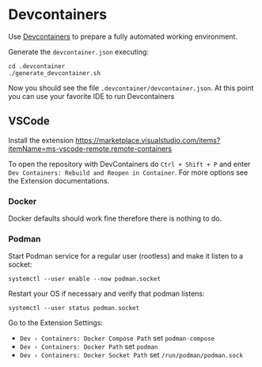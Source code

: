 # Devcontainers

Use [Devcontainers](https://code.visualstudio.com/docs/devcontainers/containers) to prepare a fully automated working environment.

Generate the `devcontainer.json` executing:

```shell
cd .devcontainer
./generate_devcontainer.sh
```

Now you should see the file `.devcontainer/devcontainer.json`. At this point you can use your favorite IDE to run Devcontainers

## VSCode

Install the extension https://marketplace.visualstudio.com/items?itemName=ms-vscode-remote.remote-containers

To open the repository with DevContainers do `Ctrl + Shift + P` and enter `Dev Containers: Rebuild and Reopen in Container`. For more options see the Extension documentations.

### Docker

Docker defaults should work fine therefore there is nothing to do.

### Podman

Start Podman service for a regular user (rootless) and make it listen to a socket:

```shell
systemctl --user enable --now podman.socket
```

Restart your OS if necessary and verify that podman listens:

```shell
systemctl --user status podman.socket
```

Go to the Extension Settings:

- `Dev › Containers: Docker Compose Path` set `podman-compose`
- `Dev › Containers: Docker Path` set `podman`
- `Dev › Containers: Docker Socket Path` set `/run/podman/podman.sock`